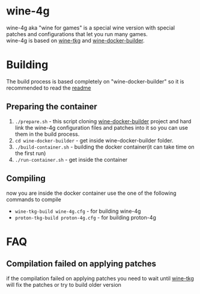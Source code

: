 # wine-4g
wine-4g aka "wine for games" is a special wine version with special patches and configurations that let you run many games.  
wine-4g is based on [wine-tkg](https://github.com/Frogging-Family/wine-tkg-git) and [wine-docker-builder](https://github.com/codehungers/wine-docker-builder).

# Building
The build process is based completely on "wine-docker-builder" so it is recommended to read the [readme](https://github.com/codehungers/wine-docker-builder#readme)

## Preparing the container
1. `./prepare.sh` - this script cloning [wine-docker-builder](https://github.com/codehungers/wine-docker-builder) project and hard link the wine-4g configuration files and patches into it so you can use them in the build process.
2. `cd wine-docker-builder` - get inside wine-docker-builder folder.
3. `./build-container.sh` - building the docker container(it can take time on the first run)
4. `./run-container.sh` - get inside the container
## Compiling
now you are inside the docker container use the one of the following commands to compile
- `wine-tkg-build wine-4g.cfg` - for building wine-4g
- `proton-tkg-build proton-4g.cfg` - for building proton-4g
# FAQ
## Compilation failed on applying patches
if the compilation failed on applying patches you need to wait until [wine-tkg](https://github.com/Frogging-Family/wine-tkg-git) will fix the patches or try to build older version